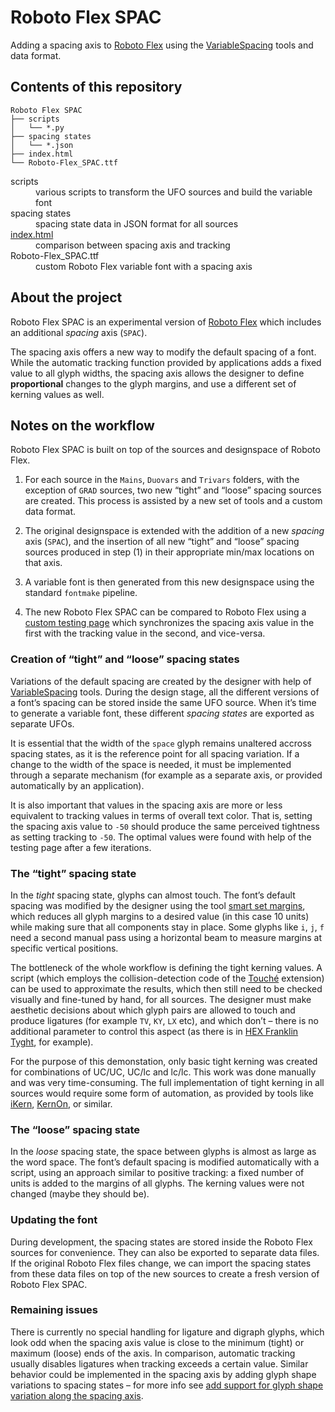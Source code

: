 Roboto Flex SPAC
================

Adding a spacing axis to [Roboto Flex] using the [VariableSpacing] tools and data format.


Contents of this repository
---------------------------

```
Roboto Flex SPAC
├── scripts
│   └── *.py
├── spacing states
│   └── *.json
├── index.html
└── Roboto-Flex_SPAC.ttf
```

<dl>
<dt>scripts
<dd>various scripts to transform the UFO sources and build the variable font
<dt>spacing states
<dd>spacing state data in JSON format for all sources
<dt><a href='http://gferreira.github.io/roboto-flex-spac/'>index.html</a>
<dd>comparison between spacing axis and tracking
<dt>Roboto-Flex_SPAC.ttf
<dd>custom Roboto Flex variable font with a spacing axis
</dl>


About the project
-----------------

Roboto Flex SPAC is an experimental version of [Roboto Flex] which includes an additional *spacing* axis (`SPAC`).

The spacing axis offers a new way to modify the default spacing of a font. While the automatic tracking function provided by applications adds a fixed value to all glyph widths, the spacing axis allows the designer to define **proportional** changes to the glyph margins, and use a different set of kerning values as well.


Notes on the workflow
---------------------

Roboto Flex SPAC is built on top of the sources and designspace of Roboto Flex.

1. For each source in the `Mains`, `Duovars` and `Trivars` folders, with the exception of `GRAD` sources, two new “tight” and “loose” spacing sources are created. This process is assisted by a new set of tools and a custom data format.

2. The original designspace is extended with the addition of a new *spacing* axis (`SPAC`), and the insertion of all new “tight” and “loose” spacing sources produced in step (1) in their appropriate min/max locations on that axis.

3. A variable font is then generated from this new designspace using the standard `fontmake` pipeline.

4. The new Roboto Flex SPAC can be compared to Roboto Flex using a [custom testing page](http://gferreira.github.io/roboto-flex-spac/) which synchronizes the spacing axis value in the first with the tracking value in the second, and vice-versa.

### Creation of “tight” and “loose” spacing states

Variations of the default spacing are created by the designer with help of [VariableSpacing] tools. During the design stage, all the different versions of a font’s spacing can be stored inside the same UFO source. When it’s time to generate a variable font, these different *spacing states* are exported as separate UFOs.

It is essential that the width of the `space` glyph remains unaltered accross spacing states, as it is the reference point for all spacing variation. If a change to the width of the space is needed, it must be implemented through a separate mechanism (for example as a separate axis, or provided automatically by an application).  

It is also important that values in the spacing axis are more or less equivalent to tracking values in terms of overall text color. That is, setting the spacing axis value to `-50` should produce the same perceived tightness as setting tracking to `-50`. The optimal values were found with help of the testing page after a few iterations.

### The “tight” spacing state

In the *tight* spacing state, glyphs can almost touch. The font’s default spacing was modified by the designer using the tool [smart set margins](https://hipertipo.gitlab.io/VariableSpacing/set-margins-tool/), which reduces all glyph margins to a desired value (in this case 10 units) while making sure that all components stay in place. Some glyphs like `i`, `j`, `f` need a second manual pass using a horizontal beam to measure margins at specific vertical positions.

The bottleneck of the whole workflow is defining the tight kerning values. A script (which employs the collision-detection code of the [Touché](http://github.com/ninastoessinger/Touche) extension) can be used to approximate the results, which then still need to be checked visually and fine-tuned by hand, for all sources. The designer must make aesthetic decisions about which glyph pairs are allowed to touch and produce ligatures (for example `TV`, `KY`, `LX` etc), and which don’t – there is no additional parameter to control this aspect (as there is in [HEX Franklin Tyght](http://hex.xyz/HEX_Franklin/Tyght/), for example).

For the purpose of this demonstation, only basic tight kerning was created for combinations of UC/UC, UC/lc and lc/lc. This work was done manually and was very time-consuming. The full implementation of tight kerning in all sources would require some form of automation, as provided by tools like [iKern](http://www.ikern.space), [KernOn](https://kern-on.com), or similar.

### The “loose” spacing state

In the *loose* spacing state, the space between glyphs is almost as large as the word space. The font’s default spacing is modified automatically with a script, using an approach similar to positive tracking: a fixed number of units is added to the margins of all glyphs. The kerning values were not changed (maybe they should be).

### Updating the font

During development, the spacing states are stored inside the Roboto Flex sources for convenience. They can also be exported to separate data files. If the original Roboto Flex files change, we can import the spacing states from these data files on top of the new sources to create a fresh version of Roboto Flex SPAC.

### Remaining issues

There is currently no special handling for ligature and digraph glyphs, which look odd when the spacing axis value is close to the minimum (tight) or maximum (loose) ends of the axis. In comparison, automatic tracking usually disables ligatures when tracking exceeds a certain value. Similar behavior could be implemented in the spacing axis by adding glyph shape variations to spacing states – for more info see [add support for glyph shape variation along the spacing axis](https://github.com/gferreira/VariableSpacing/issues/5).


[Roboto Flex]: http://github.com/googlefonts/roboto-flex
[VariableSpacing]: http://github.com/gferreira/VariableSpacing

